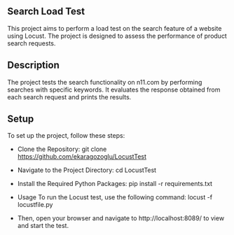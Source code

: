 ## Search Load Test
This project aims to perform a load test on the search feature of a website using Locust. The project is designed to assess the performance of product search requests.

## Description

The project tests the search functionality on n11.com by performing searches with specific keywords. It evaluates the response obtained from each search request and prints the results.

## Setup
To set up the project, follow these steps:

- Clone the Repository:
  git clone https://github.com/ekaragozoglu/LocustTest

- Navigate to the Project Directory:
  cd LocustTest

- Install the Required Python Packages:
  pip install -r requirements.txt

- Usage
  To run the Locust test, use the following command:
  locust -f locustfile.py

- Then, open your browser and navigate to http://localhost:8089/ to view and start the test.
